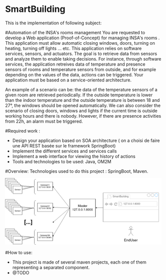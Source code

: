SmartBuilding
===============

This is the implementation of following subject:

#Automation of the INSA's rooms management
You are requested to develop a Web application (Proof-of-Concept) for managing  INSA's rooms . This application must allow automatic closing windows, doors, turning on heating, turning off lights ... etc. This application relies on software services, sensors, and actuators. The goal is to retrieve data from sensors and analyze them to enable taking decisions. For instance, through software services, the application retreives data of temperature and presence sensors of rooms and temperature sensors from outside, and for example depending on the values of the data, actions can be triggered. Your application must be based on a service-oriented architecture.

An example of a scenario can be: the data of the temperature sensors of a given room are retrieved periodically. If the outside temperature is lower than the indoor temperature and the outside temperature is between 18 and 27°, the windows should be opened automatically. We can also consider the scenario of closing doors, windows and lights if the current time is outside working hours and there is nobody. However, if there are presence activities from 22h, an alarm must be triggered.

#Required work  :
* Design your application based on SOA architecture ( on a choisi de faire une API REST basée sur le framework SpringBoot)
* Implement the different services and services calls
* Implement a web interface for viewing the history of actions
* Tools and technologies to be used: Java, OM2M

#Overview:
Technologies used to do this project : SpringBoot, Maven.

![Alt text](SmartBuilding.png?raw=true "SmartBuilding Main Concepts")

#How to use:
* This project is made of several maven projects, each one of them representing a separated component.
* @TODO 
